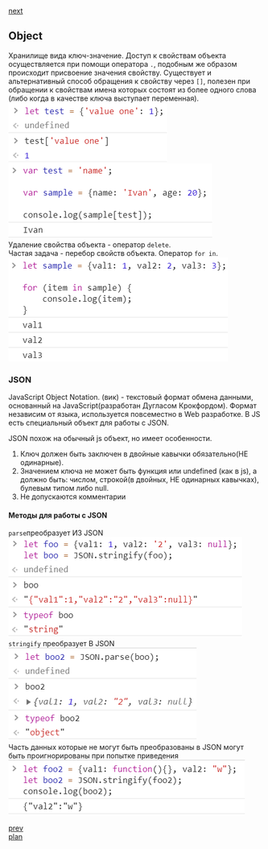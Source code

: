 <a href="03.md">next</a>

<h2>Object</h2>

<div>
Хранилище вида ключ-значение.
Доступ к свойствам объекта осуществляется при помощи оператора <code>.</code>,
подобным же образом происходит присвоение значения свойству.
Существует и альтернативный способ обращения к свойству через <code>[]</code>,
полезен при обращении к свойствам имена которых состоят из более одного слова (либо когда в качестве ключа выступает переменная).

<br>
<img src="media/02-1.png">

<br>
<img src="media/02-3.png">
</div>

<div>
Удаление свойства объекта - оператор <code>delete</code>.
</div>

<div>
Частая задача - перебор свойств объекта. Оператор <code>for in</code>.

<br>
<img src="media/02-2.png">
</div>

<h3>JSON</h3>

<div>
JavaScript Object Notation.
(вик) - текстовый формат обмена данными, основанный на JavaScript(разработан Дугласом Крокфордом).
Формат независим от языка, используется повсеместно в Web разработке.
В JS есть специальный объект для работы с JSON.

<br>

JSON похож на обычный js объект, но имеет особенности.

<ol>
<li>
Ключ должен быть заключен в двойные кавычки обязательно(НЕ одинарные).
</li>
<li>
Значением ключа не может быть функция или undefined (как в js), а должно быть:
числом, строкой(в двойных, НЕ одинарных кавычках), булевым типом либо null.
</li>
<li>
Не допускаются комментарии
</li>
</ol>
</div>

<h4>Методы для работы с JSON</h4>

<div>
<code>parse</code>преобразует ИЗ JSON

<br>
<img src="media/02-4.png">

<br/>
<code>stringify</code> преобразует В JSON

<br>
<img src="media/02-5.png">
</div>

<div>
Часть данных которые не могут быть преобразованы в JSON могут быть проигнорированы при попытке приведения

<br>
<img src="media/02-6.png">
</div>

<a href="01.md">prev</a>
<br/>
<a href="00.md">plan</a>
